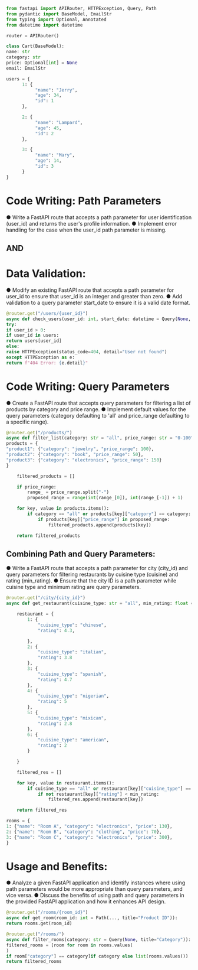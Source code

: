 ```python
from fastapi import APIRouter, HTTPException, Query, Path
from pydantic import BaseModel, EmailStr
from typing import Optional, Annotated
from datetime import datetime

router = APIRouter()

class Cart(BaseModel):
name: str
category: str
price: Optional[int] = None
email: EmailStr

users = {
      1: {
           "name": "Jerry",
           "age": 34,
           "id": 1
      },

      2: {
           "name": "Lampard",
           "age": 45,
           "id": 2
      },

      3: {
           "name": "Mary",
           "age": 14,
           "id": 3
      }
}
```

# Code Writing: Path Parameters

● Write a FastAPI route that accepts a path parameter for user identification (user_id) and returns the user's profile information.
● Implement error handling for the case when the user_id path parameter is missing.

## AND

# Data Validation:

● Modify an existing FastAPI route that accepts a path parameter for user_id to ensure that user_id is an integer and greater than zero.
● Add validation to a query parameter start_date to ensure it is a valid date format.

```python
@router.get("/users/{user_id}")
async def check_users(user_id: int, start_date: datetime = Query(None, title="Start date", gt=0)):
try:
if user_id > 0:
if user_id in users:
return users[user_id]
else:
raise HTTPException(status_code=404, detail="User not found")
except HTTPException as e:
return f"404 Error: {e.detail}"
```

# Code Writing: Query Parameters

● Create a FastAPI route that accepts query parameters for filtering a list of products by category and price range.
● Implement default values for the query parameters (category defaulting to 'all' and price_range defaulting to a specific range).

```python
@router.get("/products/")
async def filter_list(category: str = "all", price_range: str = "0-100", q: str | None = None):
products = {
"product1": {"category": "jewelry", "price_range": 100},
"product2": {"category": "book", "price_range": 50},
"product3": {"category": "electronics", "price_range": 150}
}

    filtered_products = []

    if price_range:
        range_ = price_range.split("-")
        proposed_range = range(int(range_[0]), int(range_[-1]) + 1)

    for key, value in products.items():
        if category == "all" or products[key]["category"] == category:
            if products[key]["price_range"] in proposed_range:
                filtered_products.append(products[key])

    return filtered_products
```

## Combining Path and Query Parameters:

● Write a FastAPI route that accepts a path parameter for city (city_id) and query parameters for filtering restaurants by cuisine type (cuisine) and rating (min_rating).
● Ensure that the city ID is a path parameter while cuisine type and minimum rating are query parameters.

```python
@router.get("/city/{city_id}")
async def get_restaurant(cuisine_type: str = "all", min_rating: float = 3.0):

    restaurant = {
        1: {
            "cuisine_type": "chinese",
            "rating": 4.3,

        },
        2: {
            "cuisine_type": "italian",
            "rating": 3.8
        },
        3: {
            "cuisine_type": "spanish",
            "rating": 4.7
        },
        4: {
            "cuisine_type": "nigerian",
            "rating": 5
        },
        5: {
            "cuisine_type": "mixican",
            "rating": 2.8
        },
        6: {
            "cuisine_type": "american",
            "rating": 2
        }

    }

    filtered_res = []

    for key, value in restaurant.items():
        if cuisine_type == "all" or restaurant[key]["cuisine_type"] == cuisine_type:
            if not restaurant[key]["rating"] < min_rating:
                filtered_res.append(restaurant[key])

    return filtered_res

rooms = {
1: {"name": "Room A", "category": "electronics", "price": 130},
2: {"name": "Room B", "category": "clothing", "price": 70},
3: {"name": "Room C", "category": "electronics", "price": 300},
}
```

# Usage and Benefits:

● Analyze a given FastAPI application and identify instances where using path parameters would be more appropriate than query parameters, and vice versa.
● Discuss the benefits of using path and query parameters in the provided FastAPI application and how it enhances API design.

```python
@router.get("/rooms/{room_id}")
async def get_room(room_id: int = Path(..., title="Product ID")):
return rooms.get(room_id)

@router.get("/rooms/")
async def filter_rooms(category: str = Query(None, title="Category")):
filtered_rooms = [room for room in rooms.values(
)
if room["category"] == category]if category else list(rooms.values())
return filtered_rooms
```
